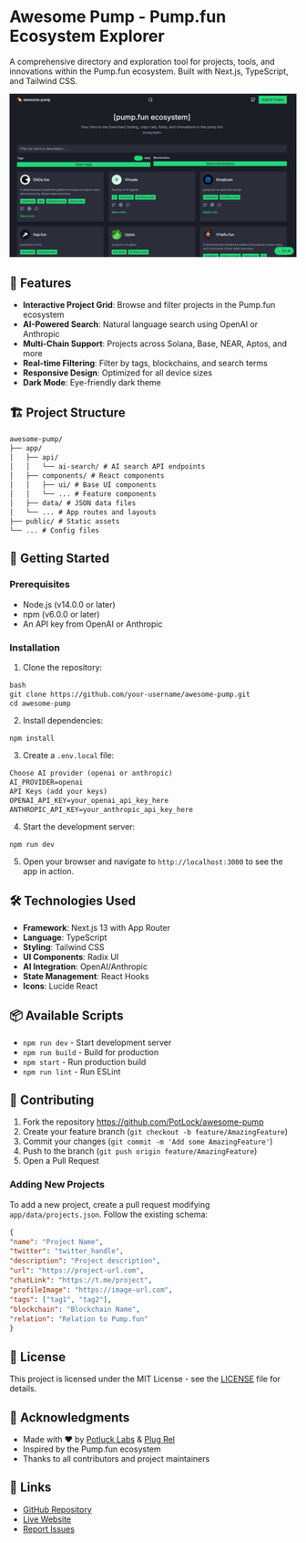 # Awesome Pump - Pump.fun Ecosystem Explorer

A comprehensive directory and exploration tool for projects, tools, and innovations within the Pump.fun ecosystem. Built with Next.js, TypeScript, and Tailwind CSS.

![Awesome Pump Screenshot](public/screenshot.jpg)

## 🌟 Features

- **Interactive Project Grid**: Browse and filter projects in the Pump.fun ecosystem
- **AI-Powered Search**: Natural language search using OpenAI or Anthropic
- **Multi-Chain Support**: Projects across Solana, Base, NEAR, Aptos, and more
- **Real-time Filtering**: Filter by tags, blockchains, and search terms
- **Responsive Design**: Optimized for all device sizes
- **Dark Mode**: Eye-friendly dark theme

## 🏗️ Project Structure

```plaintext
awesome-pump/
├── app/
│   ├── api/
│   │   └── ai-search/ # AI search API endpoints
│   ├── components/ # React components
│   │   ├── ui/ # Base UI components
│   │   └── ... # Feature components
│   ├── data/ # JSON data files
│   └── ... # App routes and layouts
├── public/ # Static assets
└── ... # Config files
```


## 🚀 Getting Started

### Prerequisites

- Node.js (v14.0.0 or later)
- npm (v6.0.0 or later)
- An API key from OpenAI or Anthropic

### Installation

1. Clone the repository:
```
bash
git clone https://github.com/your-username/awesome-pump.git
cd awesome-pump
```

2. Install dependencies:

```
npm install
```

3. Create a `.env.local` file:

```
Choose AI provider (openai or anthropic)
AI_PROVIDER=openai
API Keys (add your keys)
OPENAI_API_KEY=your_openai_api_key_here
ANTHROPIC_API_KEY=your_anthropic_api_key_here
```


4. Start the development server:

```
npm run dev
```

5. Open your browser and navigate to `http://localhost:3000` to see the app in action.


## 🛠️ Technologies Used

- **Framework**: Next.js 13 with App Router
- **Language**: TypeScript
- **Styling**: Tailwind CSS
- **UI Components**: Radix UI
- **AI Integration**: OpenAI/Anthropic
- **State Management**: React Hooks
- **Icons**: Lucide React

## 📦 Available Scripts

- `npm run dev` - Start development server
- `npm run build` - Build for production
- `npm start` - Run production build
- `npm run lint` - Run ESLint

## 🤝 Contributing

1. Fork the repository https://github.com/PotLock/awesome-pump 
2. Create your feature branch (`git checkout -b feature/AmazingFeature`)
3. Commit your changes (`git commit -m 'Add some AmazingFeature'`)
4. Push to the branch (`git push origin feature/AmazingFeature`)
5. Open a Pull Request

### Adding New Projects

To add a new project, create a pull request modifying `app/data/projects.json`. Follow the existing schema:

```json
{
"name": "Project Name",
"twitter": "twitter_handle",
"description": "Project description",
"url": "https://project-url.com",
"chatLink": "https://t.me/project",
"profileImage": "https://image-url.com",
"tags": ["tag1", "tag2"],
"blockchain": "Blockchain Name",
"relation": "Relation to Pump.fun"
}
```


## 📄 License

This project is licensed under the MIT License - see the [LICENSE](LICENSE) file for details.

## 🙏 Acknowledgments

- Made with ❤️ by [Potluck Labs](https://potlock.org) & [Plug Rel](https://x.com/plugrel)
- Inspired by the Pump.fun ecosystem
- Thanks to all contributors and project maintainers

## 🔗 Links

- [GitHub Repository](https://github.com/PotLock/awesome-pump)
- [Live Website](https://awesomepump.fun)
- [Report Issues](https://github.com/PotLock/awesome-pump/issues)